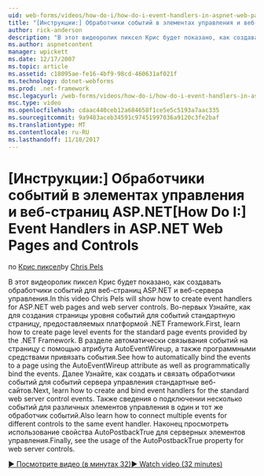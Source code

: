 ```yaml
---
uid: web-forms/videos/how-do-i/how-do-i-event-handlers-in-aspnet-web-pages-and-controls
title: "[Инструкции:] Обработчики событий в элементах управления и веб-страниц ASP.NET | Документы Microsoft"
author: rick-anderson
description: "В этот видеоролик пиксел Крис будет показано, как создавать обработчики событий для веб-страниц ASP.NET и веб-сервера управления. Во-первых сведения о создании f событий на уровне страницы..."
ms.author: aspnetcontent
manager: wpickett
ms.date: 12/17/2007
ms.topic: article
ms.assetid: c18095ae-fe16-4bf9-98cd-460631af021f
ms.technology: dotnet-webforms
ms.prod: .net-framework
msc.legacyurl: /web-forms/videos/how-do-i/how-do-i-event-handlers-in-aspnet-web-pages-and-controls
msc.type: video
ms.openlocfilehash: cdaac440ceb12a684658f1ce5e5c5193a7aac335
ms.sourcegitcommit: 9a9483aceb34591c97451997036a9120c3fe2baf
ms.translationtype: MT
ms.contentlocale: ru-RU
ms.lasthandoff: 11/10/2017
---
```

<a name="how-do-i-event-handlers-in-aspnet-web-pages-and-controls"></a><span data-ttu-id="5ce7a-104">[Инструкции:] Обработчики событий в элементах управления и веб-страниц ASP.NET</span><span class="sxs-lookup"><span data-stu-id="5ce7a-104">[How Do I:] Event Handlers in ASP.NET Web Pages and Controls</span></span>
====================
<span data-ttu-id="5ce7a-105">по [Крис пиксел](https://twitter.com/chrispels)</span><span class="sxs-lookup"><span data-stu-id="5ce7a-105">by [Chris Pels](https://twitter.com/chrispels)</span></span>

<span data-ttu-id="5ce7a-106">В этот видеоролик пиксел Крис будет показано, как создавать обработчики событий для веб-страниц ASP.NET и веб-сервера управления.</span><span class="sxs-lookup"><span data-stu-id="5ce7a-106">In this video Chris Pels will show how to create event handlers for ASP.NET web pages and web server controls.</span></span> <span data-ttu-id="5ce7a-107">Во-первых Узнайте, как для создания страницы уровня событий для событий стандартную страницу, предоставляемых платформой .NET Framework.</span><span class="sxs-lookup"><span data-stu-id="5ce7a-107">First, learn how to create page level events for the standard page events provided by the .NET Framework.</span></span> <span data-ttu-id="5ce7a-108">В разделе автоматически связывания событий на страницу с помощью атрибута AutoEventWireup, а также программными средствами привязать события.</span><span class="sxs-lookup"><span data-stu-id="5ce7a-108">See how to automatically bind the events to a page using the AutoEventWireup attribute as well as programmatically bind the events.</span></span> <span data-ttu-id="5ce7a-109">Далее Узнайте, как создать и связать обработчики событий для событий сервера управления стандартные веб-сайтов.</span><span class="sxs-lookup"><span data-stu-id="5ce7a-109">Next, learn how to create and bind event handlers for the standard web server control events.</span></span> <span data-ttu-id="5ce7a-110">Также сведения о подключении несколько событий для различных элементов управления в один и тот же обработчик событий.</span><span class="sxs-lookup"><span data-stu-id="5ce7a-110">Also learn how to connect multiple events for different controls to the same event handler.</span></span> <span data-ttu-id="5ce7a-111">Наконец просмотреть использование свойства AutoPostbackTrue для серверных элементов управления.</span><span class="sxs-lookup"><span data-stu-id="5ce7a-111">Finally, see the usage of the AutoPostbackTrue property for web server controls.</span></span>

[<span data-ttu-id="5ce7a-112">&#9654; Посмотрите видео (в минутах 32)</span><span class="sxs-lookup"><span data-stu-id="5ce7a-112">&#9654; Watch video (32 minutes)</span></span>](https://channel9.msdn.com/Blogs/ASP-NET-Site-Videos/how-do-i-event-handlers-in-aspnet-web-pages-and-controls)
